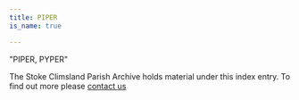 ```yaml
---
title: PIPER
is_name: true

---
```


"PIPER, PYPER"


The Stoke Climsland Parish Archive holds material under this index entry. To find out more please [contact us](/contact/)
